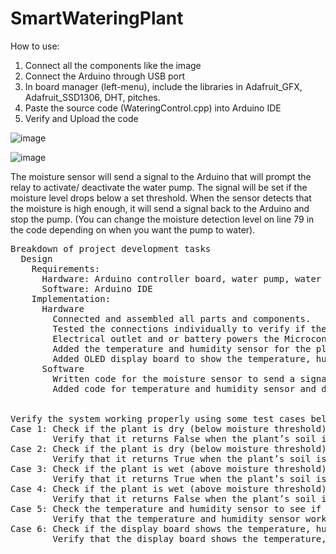 # SmartWateringPlant

How to use:

1.  Connect all the components like the image
2.  Connect the Arduino through USB port
3.  In board manager (left-menu), include the libraries in Adafruit_GFX, Adafruit_SSD1306, DHT, pitches.
3.  Paste the source code (WateringControl.cpp) into Arduino IDE
4.  Verify and Upload the code

![image](https://user-images.githubusercontent.com/91586153/213845218-c38e2c83-b82b-4fa3-a1f3-61a877fa8643.png)

![image](https://user-images.githubusercontent.com/91586153/213844571-9713e3c8-1834-40c1-8514-d25815ca7a86.png)

The moisture sensor will send a signal to the Arduino that will prompt the relay to activate/ deactivate the water pump. The signal will be set if the moisture level drops below a set threshold. When the sensor detects that the moisture is high enough, it will send a signal back to the Arduino and stop the pump. (You can change the moisture detection level on line 79 in the code depending on when you want the pump to water).


<pre>
Breakdown of project development tasks 
  Design
    Requirements:
      Hardware: Arduino controller board, water pump, water hose, soil moisture sensor, power adapter, plant, breadboard, jumper wires, digital           temperature humidity sensor, relay and OLED display board.
      Software: Arduino IDE
    Implementation:
      Hardware
        Connected and assembled all parts and components. 
        Tested the connections individually to verify if the component was working properly. 
        Electrical outlet and or battery powers the Microcontroller. The moisture sensor sends signals to the microcontroller, and the microcontroller sends signals to the water pump through the relay. 
        Added the temperature and humidity sensor for the plant’s growth and development
        Added OLED display board to show the temperature, humidity, and moisture level. 
      Software 
        Written code for the moisture sensor to send a signal to the microcontroller and for the microcontroller to send a signal to the water pump to power the motor. 
        Added code for temperature and humidity sensor and display board. 
      

Verify the system working properly using some test cases below:
Case 1: Check if the plant is dry (below moisture threshold),  the pump does not work  = False.
        Verify that it returns False when the plant’s soil is dry or below the moisture threshold and the water pump does not work. 
Case 2: Check if the plant is dry (below moisture threshold), the pump does work = True
        Verify that it returns True when the plant’s soil is dry or below the moisture threshold, and the water pump does work.
Case 3: Check if the plant is wet (above moisture threshold), the pump does not work = True
        Verify that it returns True when the plant’s soil is wet or above the moisture threshold, and the pump does not work. 
Case 4: Check if the plant is wet (above moisture threshold); the pump does work = False
        Verify that it returns False when the plant’s soil is wet or above the moisture threshold, and the pump does work. 
Case 5: Check the temperature and humidity sensor to see if it's working.
        Verify that the temperature and humidity sensor works as it shows on display. 
Case 6: Check if the display board shows the temperature, humidity, and moisture level. 
        Verify that the display board shows the temperature, humidity, and moisture level. 
</pre>
